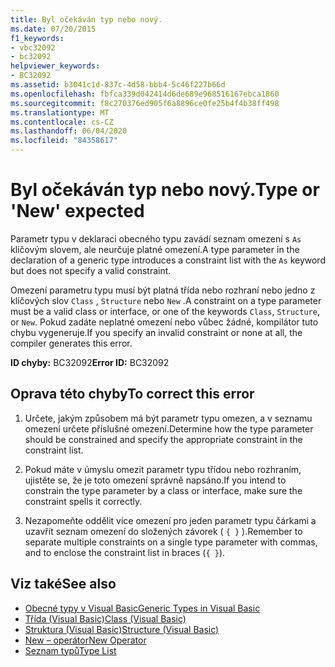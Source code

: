```yaml
---
title: Byl očekáván typ nebo nový.
ms.date: 07/20/2015
f1_keywords:
- vbc32092
- bc32092
helpviewer_keywords:
- BC32092
ms.assetid: b3041c1d-837c-4d58-bbb4-5c46f227b66d
ms.openlocfilehash: fbfca339d042414d6de689e968516167ebca1860
ms.sourcegitcommit: f8c270376ed905f6a8896ce0fe25b4f4b38ff498
ms.translationtype: MT
ms.contentlocale: cs-CZ
ms.lasthandoff: 06/04/2020
ms.locfileid: "84358617"
---
```

# <a name="type-or-new-expected"></a><span data-ttu-id="64808-102">Byl očekáván typ nebo nový.</span><span class="sxs-lookup"><span data-stu-id="64808-102">Type or 'New' expected</span></span>
<span data-ttu-id="64808-103">Parametr typu v deklaraci obecného typu zavádí seznam omezení s `As` klíčovým slovem, ale neurčuje platné omezení.</span><span class="sxs-lookup"><span data-stu-id="64808-103">A type parameter in the declaration of a generic type introduces a constraint list with the `As` keyword but does not specify a valid constraint.</span></span>  
  
 <span data-ttu-id="64808-104">Omezení parametru typu musí být platná třída nebo rozhraní nebo jedno z klíčových slov `Class` , `Structure` nebo `New` .</span><span class="sxs-lookup"><span data-stu-id="64808-104">A constraint on a type parameter must be a valid class or interface, or one of the keywords `Class`, `Structure`, or `New`.</span></span> <span data-ttu-id="64808-105">Pokud zadáte neplatné omezení nebo vůbec žádné, kompilátor tuto chybu vygeneruje.</span><span class="sxs-lookup"><span data-stu-id="64808-105">If you specify an invalid constraint or none at all, the compiler generates this error.</span></span>  
  
 <span data-ttu-id="64808-106">**ID chyby:** BC32092</span><span class="sxs-lookup"><span data-stu-id="64808-106">**Error ID:** BC32092</span></span>  
  
## <a name="to-correct-this-error"></a><span data-ttu-id="64808-107">Oprava této chyby</span><span class="sxs-lookup"><span data-stu-id="64808-107">To correct this error</span></span>  
  
1. <span data-ttu-id="64808-108">Určete, jakým způsobem má být parametr typu omezen, a v seznamu omezení určete příslušné omezení.</span><span class="sxs-lookup"><span data-stu-id="64808-108">Determine how the type parameter should be constrained and specify the appropriate constraint in the constraint list.</span></span>  
  
2. <span data-ttu-id="64808-109">Pokud máte v úmyslu omezit parametr typu třídou nebo rozhraním, ujistěte se, že je toto omezení správně napsáno.</span><span class="sxs-lookup"><span data-stu-id="64808-109">If you intend to constrain the type parameter by a class or interface, make sure the constraint spells it correctly.</span></span>  
  
3. <span data-ttu-id="64808-110">Nezapomeňte oddělit více omezení pro jeden parametr typu čárkami a uzavřít seznam omezení do složených závorek ( `{ }` ).</span><span class="sxs-lookup"><span data-stu-id="64808-110">Remember to separate multiple constraints on a single type parameter with commas, and to enclose the constraint list in braces (`{ }`).</span></span>  
  
## <a name="see-also"></a><span data-ttu-id="64808-111">Viz také</span><span class="sxs-lookup"><span data-stu-id="64808-111">See also</span></span>

- [<span data-ttu-id="64808-112">Obecné typy v Visual Basic</span><span class="sxs-lookup"><span data-stu-id="64808-112">Generic Types in Visual Basic</span></span>](../programming-guide/language-features/data-types/generic-types.md)
- [<span data-ttu-id="64808-113">Třída (Visual Basic)</span><span class="sxs-lookup"><span data-stu-id="64808-113">Class (Visual Basic)</span></span>](../language-reference/statements/class-statement.md)
- [<span data-ttu-id="64808-114">Struktura (Visual Basic)</span><span class="sxs-lookup"><span data-stu-id="64808-114">Structure (Visual Basic)</span></span>](../language-reference/statements/structure-statement.md)
- [<span data-ttu-id="64808-115">New – operátor</span><span class="sxs-lookup"><span data-stu-id="64808-115">New Operator</span></span>](../language-reference/operators/new-operator.md)
- [<span data-ttu-id="64808-116">Seznam typů</span><span class="sxs-lookup"><span data-stu-id="64808-116">Type List</span></span>](../language-reference/statements/type-list.md)
